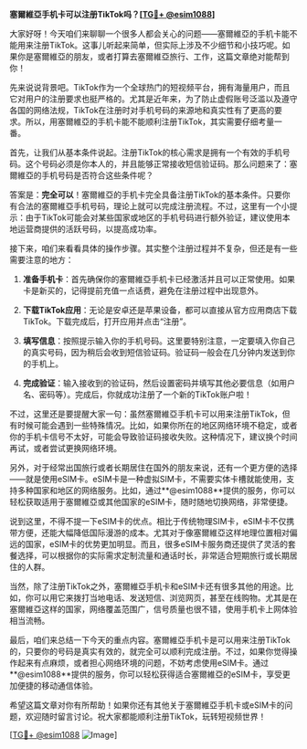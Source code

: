 **塞爾維亞手机卡可以注册TikTok吗？[[TG💪+ @esim1088](https://t.me/s/esim1088)]**

大家好呀！今天咱们来聊聊一个很多人都会关心的问题——塞爾維亞的手机卡能不能用来注册TikTok。这事儿听起来简单，但实际上涉及不少细节和小技巧呢。如果你是塞爾維亞的朋友，或者打算去塞爾維亞旅行、工作，这篇文章绝对能帮到你！

先来说说背景吧。TikTok作为一个全球热门的短视频平台，拥有海量用户，而且它对用户的注册要求也挺严格的。尤其是近年来，为了防止虚假账号泛滥以及遵守各国的网络法规，TikTok在注册时对手机号码的来源地和真实性有了更高的要求。所以，用塞爾維亞的手机卡能不能顺利注册TikTok，其实需要仔细考量一番。

首先，让我们从基本条件说起。注册TikTok的核心需求是拥有一个有效的手机号码。这个号码必须是你本人的，并且能够正常接收短信验证码。那么问题来了：塞爾維亞的手机号码是否符合这些条件呢？

答案是：**完全可以**！塞爾維亞的手机卡完全具备注册TikTok的基本条件。只要你有合法的塞爾維亞手机号码，理论上就可以完成注册流程。不过，这里有一个小提示：由于TikTok可能会对某些国家或地区的手机号码进行额外验证，建议使用本地运营商提供的活跃号码，以提高成功率。

接下来，咱们来看看具体的操作步骤。其实整个注册过程并不复杂，但还是有一些需要注意的地方：

1. **准备手机卡**：首先确保你的塞爾維亞手机卡已经激活并且可以正常使用。如果卡是新买的，记得提前充值一点话费，避免在注册过程中出现意外。

2. **下载TikTok应用**：无论是安卓还是苹果设备，都可以直接从官方应用商店下载TikTok。下载完成后，打开应用并点击“注册”。

3. **填写信息**：按照提示输入你的手机号码。这里要特别注意，一定要填入你自己的真实号码，因为稍后会收到短信验证码。验证码一般会在几分钟内发送到你的手机上。

4. **完成验证**：输入接收到的验证码，然后设置密码并填写其他必要信息（如用户名、密码等）。完成后，你就成功注册了一个新的TikTok账户啦！

不过，这里还是要提醒大家一句：虽然塞爾維亞手机卡可以用来注册TikTok，但有时候可能会遇到一些特殊情况。比如，如果你所在的地区网络环境不稳定，或者你的手机卡信号不太好，可能会导致验证码接收失败。这种情况下，建议换个时间再试，或者尝试更换网络环境。

另外，对于经常出国旅行或者长期居住在国外的朋友来说，还有一个更方便的选择——就是使用eSIM卡。eSIM卡是一种虚拟SIM卡，不需要实体卡槽就能使用，支持多种国家和地区的网络服务。比如，通过**@esim1088**提供的服务，你可以轻松获取适用于塞爾維亞或其他国家的eSIM卡，随时随地切换网络，非常便捷。

说到这里，不得不提一下eSIM卡的优点。相比于传统物理SIM卡，eSIM卡不仅携带方便，还能大幅降低国际漫游的成本。尤其对于像塞爾維亞这样地理位置相对偏远的国家，eSIM卡的优势更加明显。而且，很多eSIM卡服务商还提供了灵活的套餐选择，可以根据你的实际需求定制流量和通话时长，非常适合短期旅行或长期居住的人群。

当然，除了注册TikTok之外，塞爾維亞手机卡和eSIM卡还有很多其他的用途。比如，你可以用它来拨打当地电话、发送短信、浏览网页，甚至在线购物。尤其是在塞爾維亞这样的国家，网络覆盖范围广，信号质量也很不错，使用手机卡上网体验相当流畅。

最后，咱们来总结一下今天的重点内容。塞爾維亞手机卡是可以用来注册TikTok的，只要你的号码是真实有效的，就完全可以顺利完成注册。不过，如果你觉得操作起来有点麻烦，或者担心网络环境的问题，不妨考虑使用eSIM卡。通过**@esim1088**提供的服务，你可以轻松获得适合塞爾維亞的eSIM卡，享受更加便捷的移动通信体验。

希望这篇文章对你有所帮助！如果你还有其他关于塞爾維亞手机卡或eSIM卡的问题，欢迎随时留言讨论。祝大家都能顺利注册TikTok，玩转短视频世界！

[[TG💪+ @esim1088](https://t.me/s/esim1088) ![Image](https://i.postimg.cc/4NQfJmqS/Snipaste-2025-05-13-00-14-12.png)]